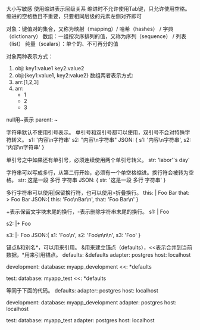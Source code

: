 大小写敏感
使用缩进表示层级关系
缩进时不允许使用Tab键，只允许使用空格。
缩进的空格数目不重要，只要相同层级的元素左侧对齐即可

对象：键值对的集合，又称为映射（mapping）/ 哈希（hashes） / 字典（dictionary）
数组：一组按次序排列的值，又称为序列（sequence） / 列表（list）
纯量（scalars）：单个的、不可再分的值

对象两种表示方式：
1) obj:
     key1:value1
     key2:value2
2) obj:{key1:value1, key2:value2}
数组两者表示方式:
1) arr:[1,2,3]
2) arr:
    - 1
    - 2
    - 3

null用~表示  parent: ~ 

字符串默认不使用引号表示。
单引号和双引号都可以使用，双引号不会对特殊字符转义。
s1: '内容\n字符串'
s2: "内容\n字符串"
JSON: { s1: '内容\\n字符串', s2: '内容\n字符串' }

单引号之中如果还有单引号，必须连续使用两个单引号转义。
str: 'labor''s day' 

字符串可以写成多行，从第二行开始，必须有一个单空格缩进。换行符会被转为空格。
str: 这是一段
  多行
  字符串
JSON: { str: '这是一段 多行 字符串' }

多行字符串可以使用|保留换行符，也可以使用>折叠换行。
this: |
  Foo
  Bar
that: >
  Foo
  Bar
JSON:{ this: 'Foo\nBar\n', that: 'Foo Bar\n' }

+表示保留文字块末尾的换行，-表示删除字符串末尾的换行。
s1: |
  Foo

s2: |+
  Foo


s3: |-
  Foo
JSON:{ s1: 'Foo\n', s2: 'Foo\n\n\n', s3: 'Foo' }


锚点&和别名*，可以用来引用。
&用来建立锚点（defaults），<<表示合并到当前数据，*用来引用锚点。
defaults: &defaults
  adapter:  postgres
  host:     localhost

development:
  database: myapp_development
  <<: *defaults

test:
  database: myapp_test
  <<: *defaults

  等同于下面的代码。
  defaults:
  adapter:  postgres
  host:     localhost

development:
  database: myapp_development
  adapter:  postgres
  host:     localhost

test:
  database: myapp_test
  adapter:  postgres
  host:     localhost